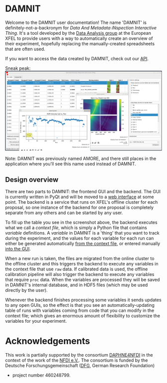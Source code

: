 # DAMNIT

Welcome to the DAMNIT user documentation! The name 'DAMNIT' is
definitely-not-a-backronym for *Data And Metadata iNspection Interactive
Thing*. It's a tool developed by the [Data Analysis
group](https://www.xfel.eu/data_analysis) at the European XFEL to provide users
with a way to automatically create an overview of their experiment, hopefully
replacing the manually-created spreadsheets that are often used.

If you want to access the data created by DAMNIT, check out our [API](api.md).

Sneak peak:
![](static/beauty-shot.png)

Note: DAMNIT was previously named AMORE, and there still places in the
application where you'll see this name used instead of DAMNIT.

## Design overview
There are two parts to DAMNIT: the frontend GUI and the backend. The GUI is
currently written in PyQt and will be moved to a [web
interface](gui.md#experimental-the-web-interface) at some point. The backend is
a service that runs on XFEL's offline cluster for each proposal, so one instance
of the backend for one proposal is completely separate from any others and can
be started by any user.

To fill up the table you see in the screenshot above, the backend executes what
we call a *context file*, which is simply a Python file that contains *variable*
definitions. A *variable* in DAMNIT is a 'thing' that you want to track during
the experiment, and the values for each variable for each run can either be
generated automatically [from the context
file](configuration_and_management.md), or entered manually [into the
GUI](gui.md#adding-user-editable-variables).

When a new run is taken, the files are migrated from the online cluster to the
offline cluster and this triggers the backend to execute any variables in the
context file that use `raw` data. If calibrated data is used, the offline
calibration pipeline will also trigger the backend to execute any variables that
require `proc` data. When the variables are processed they will be saved in
DAMNIT's internal database, and in HDF5 files (which may be used directly by the
user).

Whenever the backend finishes processing some variables it sends updates to any
open GUIs, so the effect is that you see an automatically-updating table of
runs with variables coming from code that you can modify in the context file;
which gives an enormous amount of flexibility to customize the variables for
your experiment.

# Acknowledgements

This work is partially supported by the consortium
[DAPHNE4NFDI](https://www.daphne4nfdi.de/) in the context of the work of the
[NFDI e.V.](https://www.nfdi.de/). The consortium is funded by the Deutsche
Forschungsgemeinschaft ([DFG](https://www.dfg.de/), German Research Foundation)
- project number 460248799.
